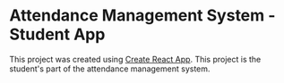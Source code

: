 # Attendance Management System - Student App

This project was created using [Create React App](https://github.com/facebook/create-react-app).
This project is the student's part of the attendance management system.
